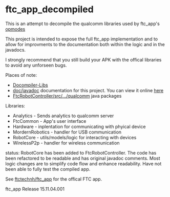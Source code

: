 # ftc_app_decompiled 

This is an attempt to decompile the qualcomm libraries used by ftc_app's [opmodes](https://github.com/mtoebes/ftc_app_decompiled/tree/master/FtcRobotController/src/main/java/com/qualcomm/ftcrobotcontroller/opmodes)

This project is intended to expose the full ftc_app implementation and to allow for improvments to the documentation both within the logic and in the javadocs.

I strongly recommend that you still build your APK with the offical libraries to avoid any unforseen bugs. 

Places of note:
* [Docompiler-Libs](https://github.com/mtoebes/ftc_app_decompiled/tree/master/Decompiled-Libs)
* [doc/javadoc](https://github.com/mtoebes/ftc_app_decompiled/tree/master/doc/javadoc) documentation for this project. You can view it online [here](http://mtoebes.github.io/ftc_app_decompiled/doc/javadoc/)
* [FtcRobotController/src/.../qualcomm](https://github.com/mtoebes/ftc_app_decompiled/tree/master/FtcRobotController/src/main/java/com/qualcomm) java packages

Libraries:
* Analytics - Sends analytics to qualcomm server
* FtcCommon - App's user interface
* Hardware -  inplentation for communicating with phyical device
* MordernRobotics - handler for USB communication
* RobotCore - utils/models/logic for interacting with devices
* WirelessP2p - handler for wireless communication

status:
RobotCore has been added to FtcRobotController. The code has been refactored to be readable and has original javadoc comments. Most logic changes are to simplify code flow and enhance readability. Have not been able to fully test the compiled app.

See [ftctechnh/ftc_app](https://github.com/ftctechnh/ftc_app) for the offical FTC app.

ftc_app Release 15.11.04.001
